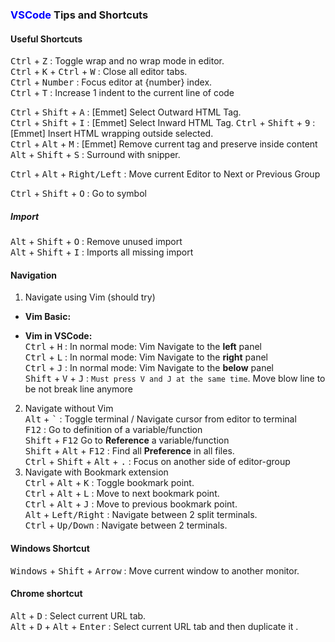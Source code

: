 ### <span style="color: blue">VSCode</span> Tips and Shortcuts

#### Useful Shortcuts

<kbd>Ctrl</kbd> + <kbd>Z</kbd> : Toggle wrap and no wrap mode in editor.  
<kbd>Ctrl</kbd> + <kbd>K</kbd> + <kbd>Ctrl</kbd> + <kbd>W</kbd> : Close all editor tabs.  
<kbd>Ctrl</kbd> + <kbd>Number</kbd> : Focus editor at {number} index.  
<kbd>Ctrl</kbd> + <kbd>T</kbd> : Increase 1 indent to the current line of code  

<kbd>Ctrl</kbd> + <kbd>Shift</kbd> + <kbd>A</kbd> : [Emmet] Select Outward HTML Tag.   
<kbd>Ctrl</kbd> + <kbd>Shift</kbd> + <kbd>I</kbd> : [Emmet] Select Inward HTML Tag.
<kbd>Ctrl</kbd> + <kbd>Shift</kbd> + <kbd>9</kbd> : [Emmet] Insert HTML wrapping outside selected.  
<kbd>Ctrl</kbd> + <kbd>Alt</kbd> + <kbd>M</kbd> : [Emmet] Remove current tag and preserve inside content  
<kbd>Alt</kbd> + <kbd>Shift</kbd> + <kbd>S</kbd> : Surround with snipper.  

<kbd>Ctrl</kbd> + <kbd>Alt</kbd> + <kbd>Right/Left</kbd> : Move current Editor to Next or Previous Group

<kbd>Ctrl</kbd> + <kbd>Shift</kbd> + <kbd>O</kbd> : Go to symbol

##### Import  
<kbd>Alt</kbd> + <kbd>Shift</kbd> + <kbd>O</kbd> : Remove unused import  
<kbd>Alt</kbd> + <kbd>Shift</kbd> + <kbd>I</kbd> : Imports all missing import  
#### Navigation
1. Navigate using Vim (should try)  
- **Vim Basic:**
  
- **Vim in VSCode:**  
<kbd>Ctrl</kbd> + <kbd>H</kbd> : In normal mode: Vim Navigate to the **left** panel  
<kbd>Ctrl</kbd> + <kbd>L</kbd> : In normal mode: Vim Navigate to the **right** panel  
<kbd>Ctrl</kbd> + <kbd>J</kbd> : In normal mode: Vim Navigate to the **below** panel  
<kbd>Shift</kbd> + <kbd>V</kbd> + <kbd>J</kbd> : `Must press V and J at the same time`. Move blow line to be not break line anymore   

2. Navigate without Vim  
<kbd>Alt</kbd> + <kbd>`</kbd> : Toggle terminal / Navigate cursor from editor to terminal  
<kbd>F12</kbd> : Go to definition of a variable/function  
<kbd>Shift</kbd> + <kbd>F12</kbd> Go to **Reference** a variable/function  
<kbd>Shift</kbd> + <kbd>Alt</kbd> + <kbd>F12</kbd> : Find all **Preference** in all files.  
<kbd>Ctrl</kbd> + <kbd>Shift</kbd> + <kbd>Alt</kbd> + <kbd>.</kbd> : Focus on another side of editor-group  
3. Navigate with Bookmark extension  
<kbd>Ctrl</kbd> + <kbd>Alt</kbd> + <kbd>K</kbd> : Toggle bookmark point.  
<kbd>Ctrl</kbd> + <kbd>Alt</kbd> + <kbd>L</kbd> : Move to next bookmark point.  
<kbd>Ctrl</kbd> + <kbd>Alt</kbd> + <kbd>J</kbd> : Move to previous bookmark point.  
<kbd>Alt</kbd> + <kbd>Left/Right</kbd> : Navigate between 2 split terminals.  
<kbd>Ctrl</kbd> + <kbd>Up/Down</kbd> : Navigate between 2 terminals.  

#### Windows Shortcut
<kbd>Windows</kbd> + <kbd>Shift</kbd> + <kbd>Arrow</kbd> : Move current window to another monitor. 


#### Chrome shortcut  
<kbd>Alt</kbd> + <kbd>D</kbd> : Select current URL tab.  
<kbd>Alt</kbd> + <kbd>D</kbd> + <kbd>Alt</kbd> + <kbd>Enter</kbd> : Select current URL tab and then duplicate it .  
